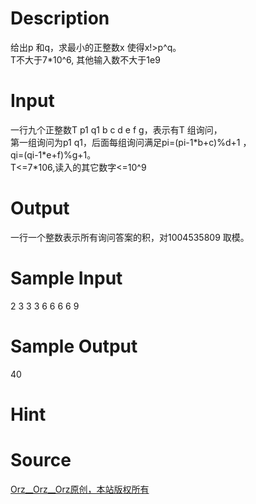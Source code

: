 
# Description

<div class="content"><div>给出p 和q，求最小的正整数x 使得x!&gt;p^q。</div>
<div>T不大于7*10^6, 其他输入数不大于1e9</div>
<div></div>
<p></p></div>

# Input

<div class="content"><div>一行九个正整数T p1 q1 b c d e f g，表示有T 组询问，</div>
<div>第一组询问为p1 q1，后面每组询问满足pi=(pi-1*b+c)%d+1 ，</div>
<div>qi=(qi-1*e+f)%g+1。</div>
<div>T&lt;=7*106,读入的其它数字&lt;=10^9</div>
<div></div>
<p></p></div>

# Output

<div class="content"><div>一行一个整数表示所有询问答案的积，对1004535809 取模。</div>
<div></div>
<p></p></div>

# Sample Input

<div class="content"><span class="sampledata">2 3 3 3 6 6 6 6 9</span></div>

# Sample Output

<div class="content"><span class="sampledata">40</span></div>

# Hint

<div class="content"><p></p></div>

# Source

<div class="content"><p><a href="problemset.php?search=Orz__Orz__Orz原创，本站版权所有">Orz__Orz__Orz原创，本站版权所有</a></p></div>

